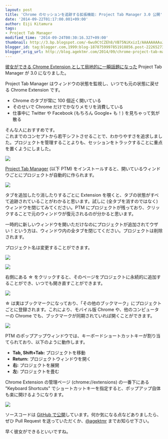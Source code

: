 ```yaml
---
layout: post
title: 'Chrome のセッションを追跡する拡張機能: Project Tab Manager 3.0 公開'
date: '2014-09-22T01:17:00.001+09:00'
author: Eiji Kitamura
tags:
- Project Tab Manager
modified_time: '2014-09-24T00:30:16.327+09:00'
thumbnail: http://3.bp.blogspot.com/-6wu9CtCZEh8/VB75NiKxizI/AAAAAAAAuJE/kNjxOU_3p88/s72-c/screenshot4.png
blogger_id: tag:blogger.com,1999:blog-1878759997851918856.post-222652737181265072
blogger_orig_url: http://blog.agektmr.com/2014/09/chrome-project-tab-manager-30.html
---
```

[彼女ができる Chrome Extension として局地的に一瞬話題になった](http://blog.agektmr.com/2013/05/chrome-project-tab-manager-20.html) Project Tab Manager が 3.0 になりました。  

<!-- excerpt -->

Project Tab Manager はウィンドウの状態を監視し、いつでも元の状態に戻せる Chrome Extension です。  

* Chrome のタブが常に 100 個近く開いている
* そのせいで Chrome だけでかなりメモリを消費している
* 仕事中に Twitter や Facebook (もちろん Google+ も！) を見ちゃって気が散る

そんな人におすすめです。  
これまでのコンセプトから若干シフトさせることで、わかりやすさを追求しました。プロジェクトを管理することよりも、セッションをトラックすることに重点を置くようにしました。  
  

[![](http://3.bp.blogspot.com/-6wu9CtCZEh8/VB75NiKxizI/AAAAAAAAuJE/kNjxOU_3p88/s1600/screenshot4.png)](http://3.bp.blogspot.com/-6wu9CtCZEh8/VB75NiKxizI/AAAAAAAAuJE/kNjxOU_3p88/s1600/screenshot4.png)
  
  
[Project Tab Manager](https://chrome.google.com/webstore/detail/project-tab-manager/iapdnheekciiecjijobcglkcgeckpoia) (以下 PTM) をインストールすると、開いているウィンドウごとにプロジェクトが自動的に作られます。  
  

[![](http://1.bp.blogspot.com/-DQAKjg37wAM/VB75Kxp5e7I/AAAAAAAAuIU/55GMdeK_w-8/s1600/readme_1.png)](http://1.bp.blogspot.com/-DQAKjg37wAM/VB75Kxp5e7I/AAAAAAAAuIU/55GMdeK_w-8/s1600/readme_1.png)
  
  
タブを追加したり消したりするごとに Extension を覗くと、タブの状態がすべて追跡されていることがわかると思います。試しに (全タブを消すのではなく) ウィンドウを閉じてみてください。PTM にプロジェクトが残っており、クリックすることで元のウィンドウが復元されるのが分かると思います。  
  
一時的に新しいウィンドウを開いただけなのにプロジェクトが追加されてウザい！という方は、ウィンドウ内の全タブを閉じてください。プロジェクトは削除されます。  
  
プロジェクト名は変更することができます。  
  

[![](http://1.bp.blogspot.com/-BNp5ALsq_To/VB75LF81rHI/AAAAAAAAuIY/U8VDbzQuM4A/s1600/readme_2.png)](http://1.bp.blogspot.com/-BNp5ALsq_To/VB75LF81rHI/AAAAAAAAuIY/U8VDbzQuM4A/s1600/readme_2.png)
  

[![](http://4.bp.blogspot.com/--RmUU-RZekQ/VB75L02ENuI/AAAAAAAAuJI/OHTrQCkJnU8/s1600/readme_3.png)](http://4.bp.blogspot.com/--RmUU-RZekQ/VB75L02ENuI/AAAAAAAAuJI/OHTrQCkJnU8/s1600/readme_3.png)
  
右側にある ☆ をクリックすると、そのページをプロジェクトに永続的に追加することができ、いつでも開き直すことができます。  

[![](http://2.bp.blogspot.com/-ORxkqqmlZx8/VB75NRAxcqI/AAAAAAAAuI0/0A0wJ25LJj0/s1600/readme_6.png)](http://2.bp.blogspot.com/-ORxkqqmlZx8/VB75NRAxcqI/AAAAAAAAuI0/0A0wJ25LJj0/s1600/readme_6.png)
  
☆ は実はブックマークになっており、「その他のブックマーク」にプロジェクトごとに登録されます。これにより、モバイル版 Chrome や、他のコンピューターの Chrome でも、ブックマークが同期されていれば開くことができます。  
  

[![](http://4.bp.blogspot.com/-V8oOiTkMvIk/VB75MmRnOiI/AAAAAAAAuIs/i-YYPKnEE44/s1600/readme_5.png)](http://4.bp.blogspot.com/-V8oOiTkMvIk/VB75MmRnOiI/AAAAAAAAuIs/i-YYPKnEE44/s1600/readme_5.png)
  
  
PTM のポップアップウィンドウでは、キーボードショートカットキーが割り当てられており、以下のように動作します。  

* **Tab, Shift+Tab:** プロジェクトを移動
* **Return:** プロジェクトウィンドウを開く
* **右:** プロジェクトを展開
* **左:** プロジェクトを畳む

Chrome Extension の管理ページ (chrome://extensions) の一番下にある "Keyboard Shortcuts" でショートカットキーを指定すると、ポップアップ自体も楽に開けるようになります。  
  

[![](http://2.bp.blogspot.com/-ddnXhqquUsY/VB75lttyFaI/AAAAAAAAuJU/Cm0h3g6cDjY/s1600/Screen%2BShot%2B2014-09-22%2Bat%2B1.09.56.png)](http://2.bp.blogspot.com/-ddnXhqquUsY/VB75lttyFaI/AAAAAAAAuJU/Cm0h3g6cDjY/s1600/Screen%2BShot%2B2014-09-22%2Bat%2B1.09.56.png)
  
  
ソースコードは [GitHub で公開](https://github.com/agektmr/ProjectTabManager)しています。何か気になる点などありましたら、ぜひ Pull Request を送っていただくか、[@agektmr](https://twitter.com/agektmr) までお知らせ下さい。  
  
早く彼女ができるといいですね。